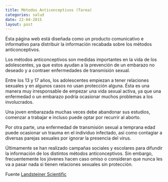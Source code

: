 ```yaml
---
title: Métodos Anticonceptivos (Tarea)
categories: salud
date: 22-04-2015
layout: post
---
```


Ésta página web está diseñada como un producto comunicativo e informativo para distribuir la información recabada sobre los métodos anticonceptivos.

Los métodos anticonceptivos son medidas importantes en la vida de los adolescentes, ya que estos ayudan a la prevención de un embarazo no deseado y a contraer enfermedades de transmisión sexual.

Entre los 13 y 17 años, los adolescentes empiezan a tener relaciones sexuales y en algunos casos no usan protección alguna. Ésta es una manera muy irresponsable de empezar una vida sexual activa, ya que una enfermedad o un embarazo podría ocasionar muchos problemas a los involucrados.

Una joven embarazada muchas veces debe abandonar sus estudios, comenzar a trabajar e incluso puede optar por recurrir al aborto.

Por otra parte, una enfermedad de transmisión sexual a temprana edad puede ocasionar un trauma en el individuo infectado, así como contagiar a diversas parejas sexuales por ignorar la presencia del virus.

Últimamente se han realizado campañas sociales y escolares para difundir la información de los distintos métodos anticonceptivos. Sin embargo, frecuentemente los jóvenes hacen caso omiso o consideran que nunca les va a pasar nada si tienen relaciones sexuales sin protección.

Fuente [Landsteiner Scientific](http://www.landsteiner.com/2012/09/17/por-que-es-importante-usar-metodos-anticonceptivos/)
